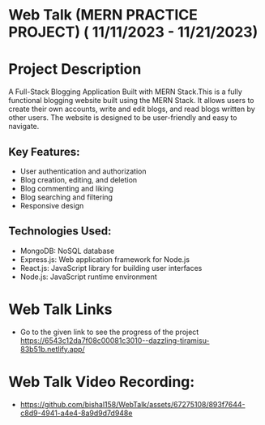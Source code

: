 # Web Talk (MERN PRACTICE PROJECT) ( 11/11/2023 - 11/21/2023)
# Project Description
A Full-Stack Blogging Application Built with MERN Stack.This is a fully functional blogging website built using the MERN Stack. It allows users to create their own accounts, write and edit blogs, and read blogs written by other users. The website is designed to be user-friendly and easy to navigate.
## Key Features:
- User authentication and authorization
- Blog creation, editing, and deletion
- Blog commenting and liking
- Blog searching and filtering
- Responsive design
## Technologies Used:
  - MongoDB: NoSQL database
  - Express.js: Web application framework for Node.js
  - React.js: JavaScript library for building user interfaces
  - Node.js: JavaScript runtime environment
    
# Web Talk Links
- Go to the given link to see the progress of the project https://6543c12da7f08c00081c3010--dazzling-tiramisu-83b51b.netlify.app/
# Web Talk Video Recording: 
- https://github.com/bishal158/WebTalk/assets/67275108/893f7644-c8d9-4941-a4e4-8a9d9d7d948e



